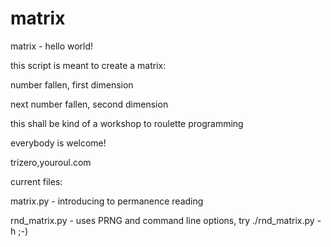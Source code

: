 matrix
======

matrix - hello world!


this script is meant to create a matrix: 

number fallen, first dimension

next number fallen, second dimension



this shall be kind of a workshop to roulette programming

everybody is welcome!



trizero,youroul.com

current files:

matrix.py - introducing to permanence reading


rnd_matrix.py - uses PRNG and command line options, try ./rnd_matrix.py -h ;-)
